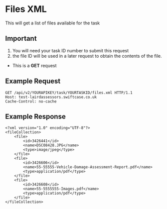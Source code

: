 # Files XML

This will get a list of files available for the task

Important
----

1. You will need your task ID number to submit this request
2. the file ID will be used in a later request to obtain the contents of the file.


*  This is a **GET** request

Example Request
------

```
GET /api/v2/YOURAPIKEY/task/YOURTASKID/files.xml HTTP/1.1
Host: test-lairdassessors.swiftcase.co.uk
Cache-Control: no-cache
```

Example Response
--------

```
<?xml version="1.0" encoding="UTF-8"?>
<fileCollection>
    <file>
        <id>3426441</id>
        <name>DSC08428.JPG</name>
        <type>image/jpeg</type>
    </file>
    <file>
        <id>3426606</id>
        <name>55-55555-Vehicle-Damage-Assessment-Report.pdf</name>
        <type>application/pdf</type>
    </file>
    <file>
        <id>3426608</id>
        <name>55-5555555-Images.pdf</name>
        <type>application/pdf</type>
    </file>
</fileCollection>
```
